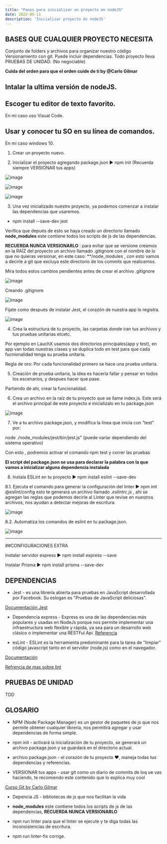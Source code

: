 ```yaml
---
title: "Pasos para inicializar un proyecto en nodeJS"
date: 2022-05-11
description: 'Inicializar proyecto de nodeJS'
---
```


## BASES QUE CUALQUIER PROYECTO NECESITA

Conjunto de folders y archivos para organizar nuestro código
Versionamiento con git.
Puede incluir dependencias.
Todo proyecto lleva PRUEBAS DE UNIDAD. (No negociable)


__Cuida del orden para que el orden cuide de ti by @Carlo Gilmar__

## Intalar la ultima versión de nodeJS.
## Escoger tu editor de texto favorito.

En mi caso uso Visual Code.

## Usar y conocer tu SO en su línea de comandos.

En mi caso windows 10.


1. Crear un proyecto nuevo.

2. Inicializar el proyecto agregando package.json ▶️  npm init (Recuerda siempre VERSIONAR tus apps)

![image](https://user-images.githubusercontent.com/99162884/167997193-ec6236ab-c911-4ac4-9006-27229decbd22.png)

![image](https://user-images.githubusercontent.com/99162884/167997259-02c061f9-e73a-42f6-8b8b-b90410dbdcf2.png)

![image](https://user-images.githubusercontent.com/99162884/167997314-a8879a24-b6c4-459c-ac34-7fe9972e8b2b.png)

3. Una vez inicializado nuestro proyecto, ya podemos comenzar a instalar las dependencias que usaremos.

- npm install --save-dev jest

Verifica que depués de esto se haya creado un directorio llamado __node_modules__ este contiene todos los scripts de js de las dependencias.

__RECUERDA NUNCA VERSIONARLO__ : para evitar que se versione creamos en la RAÍZ del proyecto un archivo llamado .gitignore con el nombre de lo que no quieras versionar, en este caso: **/node_modules , con esto vamos a decirle a git que excluya este directorio de los commits que realicemos.

Mira todos estos cambios pendientes antes de crear el archivo .gitignore

![image](https://user-images.githubusercontent.com/99162884/167998798-61b1703d-9ab7-4253-8775-0f324a765639.png)

Creando .gitignore

![image](https://user-images.githubusercontent.com/99162884/167999055-822399c0-10c5-453f-8081-427f81b042d1.png)

Fijate como después de instalar Jest, el corazón de nuestra app lo registra.

![image](https://user-images.githubusercontent.com/99162884/167999333-e96c8a50-179d-4247-9c10-7b6ae503214d.png)


4. Crea la estructura de tu proyecto, las carpetas donde iran tus archivos y tus pruebas unitarias etcetc.

Por ejemplo en LauchX usamos dos directorios principales(app y test), en app van todas nuestras clases y se duplica todo en test para que cada fucnionalidad tenga su prueba unitaria.

Regla de oro: Por cada funcionalidad primero se hace una prueba unitaria.

5. Creación de prueba unitaria, la idea es hacerla fallar y pensar en todos los escenarios, y despues hacer que pase.

Partiendo de ahi, crear la funcionalidad.

6. Crea un archivo en la raíz de tu proyecto que se llame index.js. Este será el archivo principal de este proyecto e inicializalo en tu package.json

![image](https://user-images.githubusercontent.com/99162884/168000977-c89780a8-1af4-4e95-be1c-f0004073ef9f.png)

7. Ve a tu archivo package.json, y modifica la línea que inicia con "test" por:

node ./node_modules/jest/bin/jest.js" (puede variar dependiendo del sistema operativo)

Con esto , podremos activar el comando npm test y correr las pruebas

__El script del package.json se usa para declarar la palabra con la que vamos a inicializar alguna dependencia instalada__

8. Instala ESLint en tu proyecto ▶️ npm install eslint --save-dev

  8.1. Ejecuta el comando para generar la configuración del linter ▶️ npm init @eslint/config esto te generará un archivo llamado _.eslintrc.js_ , ahi se agregan las reglas que podemos decirle al Linter que revise en nuestros archivos, nos ayudan a detectar mejoras de escritura.
  
  ![image](https://user-images.githubusercontent.com/99162884/168004185-c42575f1-e97d-4c91-95a1-4ab0ab1a8153.png)
  
  8.2. Automatiza los comandos de eslint en tu package.json.

![image](https://user-images.githubusercontent.com/99162884/168003511-a3f4f7c1-35eb-4b17-9b8b-5616ec33865a.png)


---

##CONFIGURACIONES EXTRA

Instalar servidor express ▶️  npm install express --save

Instalar Prisma ▶️ npm install prisma --save-dev



## DEPENDENCIAS

- Jest - es una librería abierta para pruebas en JavaScript desarrollada por Facebook. Su eslogan es "Pruebas de JavaScript deliciosas".

[Documentación Jest](https://jestjs.io/docs/api)

- Dependencia express - Express es una de las dependencias más populares y usadas en NodeJs porque nos permite implementar una infraestructura web flexible y rápida, ya sea para un desarrollo web clásico o implementar una RESTFul Api. [Referencia](https://anexsoft.com/ejemplo-de-nodejs-y-express) 

- esLint -  ESLint es la herramienta predominante para la tarea de "limpiar" código javascript tanto en el servidor (node.js) como en el navegador.

[Documentación](https://eslint.org/docs/rules/)

[Refrencia de mas sobre lint](https://lenguajejs.com/javascript/caracteristicas/eslint/)


## PRUEBAS DE UNIDAD

 TDD

## GLOSARIO

- NPM (Node Package Manager) es un gestor de paquetes de js que nos permite obtener cualquier librería, nos permitirá agregar y usar dependencias de forma simple.

- npm init - activará la inicialización de tu proyecto, se generará un archivo package.json y se guardará en el directorio actual.

- archivo package.json - el corazón de tu proyecto ❤️,  maneja todas tus dependencias y referencias.

- VERSIONAR tus apps - usar git como un diario de commits de loq ue vas haciendo, te recomiendo este contenido que lo explica muy cool

[Curso Git by Carlo Gilmar](https://carlogilmar.gitbooks.io/git-course/content/)

- Depencia JS - bibliotecas de js que nos facilitan la vida 

- __node_modules__ este contiene todos los scripts de js de las dependencias, __RECUERDA NUNCA VERSIONARLO__

- npm run linter para que el linter se ejecute y te diga todas las inconsistencias de escritura.

- npm run linter-fix corrige.






